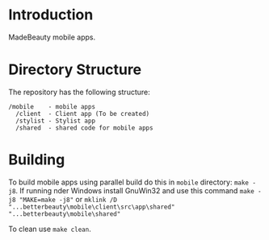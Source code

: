 # Introduction
MadeBeauty mobile apps.

# Directory Structure

The repository has the following structure:
```
/mobile    - mobile apps
  /client  - Client app (To be created)
  /stylist - Stylist app
  /shared  - shared code for mobile apps
```

# Building

To build mobile apps using parallel build do this in `mobile` directory: `make -j8`.
If running nder Windows install GnuWin32 and use this command `make -j8 "MAKE=make -j8"`
or `mklink /D "...betterbeauty\mobile\client\src\app\shared" "...betterbeauty\mobile\shared"`

To clean use `make clean`.
